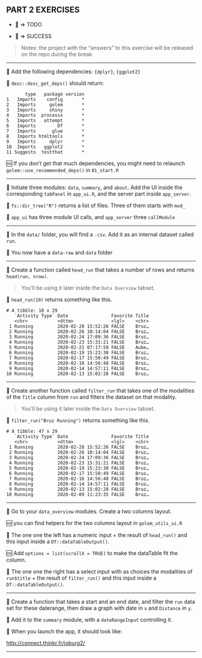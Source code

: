 
## PART 2 EXERCISES

  - 📝 =\> TODO

  - 🎉 =\> SUCCESS

> Notes: the project with the “answers” to this exercise will be
> released on the repo during the break

-----

📝 Add the following dependencies: `{dplyr}`, `{ggplot2}`

🎉 `desc::desc_get_deps()` should return:

``` 
       type   package version
1   Imports    config       *
2   Imports     golem       *
3   Imports     shiny       *
4   Imports  processx       *
5   Imports   attempt       *
6   Imports        DT       *
7   Imports      glue       *
8   Imports htmltools       *
9   Imports     dplyr       *
10  Imports   ggplot2       *
11 Suggests  testthat       *
```

🆘 If you don’t get that much dependencies, you might need to relaunch
`golem::use_recommended_deps()` in `01_start.R`

-----

📝 Initiate three modules: `data`, `summary`, and `about`. Add the UI
inside the corresponding `tabPanel` in `app_ui.R`, and the server part
inside `app_server`.

🎉 `fs::dir_tree("R")` returns a list of files. Three of them starts with
`mod_`

🎉 `app_ui` has three module UI calls, and `app_server` three
`callModule`

-----

📝 In the `data/` folder, you will find a `.csv`. Add it as an internal
dataset called `run`.

🎉 You now have a `data-raw` and `data` folder

-----

📝 Create a function called `head_run` that takes a number of rows and
returns `head(run, nrow)`.

> You’ll be using it later inside the `Data Overview` tabset.

🎉 `head_run(10)` returns something like this.

    # A tibble: 10 x 29
       `Activity Type` Date                Favorite Title
       <chr>           <dttm>              <lgl>    <chr>
     1 Running         2020-02-28 15:52:26 FALSE    Bruz…
     2 Running         2020-02-26 10:14:04 FALSE    Bruz…
     3 Running         2020-02-24 17:09:36 FALSE    Bruz…
     4 Running         2020-02-23 15:31:21 FALSE    Bruz…
     5 Running         2020-02-21 07:17:58 FALSE    Aube…
     6 Running         2020-02-19 15:23:30 FALSE    Bruz…
     7 Running         2020-02-17 15:50:49 FALSE    Bruz…
     8 Running         2020-02-16 14:56:48 FALSE    Bruz…
     9 Running         2020-02-14 14:57:11 FALSE    Bruz…
    10 Running         2020-02-13 15:02:28 FALSE    Bruz…

-----

📝 Create another function called `filter_run` that takes one of the
modalities of the `Title` column from `run` and filters the dataset on
that modality.

> You’ll be using it later inside the `Data Overview` tabset.

🎉 `filter_run("Bruz Running")` returns something like this.

    # A tibble: 47 x 29
       `Activity Type` Date                Favorite Title
       <chr>           <dttm>              <lgl>    <chr>
     1 Running         2020-02-28 15:52:26 FALSE    Bruz…
     2 Running         2020-02-26 10:14:04 FALSE    Bruz…
     3 Running         2020-02-24 17:09:36 FALSE    Bruz…
     4 Running         2020-02-23 15:31:21 FALSE    Bruz…
     5 Running         2020-02-19 15:23:30 FALSE    Bruz…
     6 Running         2020-02-17 15:50:49 FALSE    Bruz…
     7 Running         2020-02-16 14:56:48 FALSE    Bruz…
     8 Running         2020-02-14 14:57:11 FALSE    Bruz…
     9 Running         2020-02-13 15:02:28 FALSE    Bruz…
    10 Running         2020-02-09 11:23:35 FALSE    Bruz…

-----

📝 Go to your `data_overview` modules. Create a two columns layout.

🆘 you can find helpers for the two columns layout in `golem_utils_ui.R`

📝 The one one the left has a numeric input + the result of `head_run()`
and this input inside a `DT::dataTableOutput()`.

🆘 Add `options = list(scrollX = TRUE)` to make the dataTable fit the
column.

📝 The one one the right has a select input with as choices the
modalities of `run$title` + the result of `filter_run()` and this input
inside a `DT::dataTableOutput()`.

-----

📝 Create a function that takes a start and an end date, and filter the
`run` data set for these daterange, then draw a graph with date in `x`
and `Distance` in `y`.

📝 Add it to the `summary` module, with a `dateRangeInput` controlling
it.

🎉 When you launch the app, it should look like:

<http://connect.thinkr.fr/joburg2/>

-----
